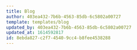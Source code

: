 ```yaml
---
title: Blog
author: 403ea432-7b6b-4563-85db-6c5802a00727
template: templates/blog
updated_by: 403ea432-7b6b-4563-85db-6c5802a00727
updated_at: 1614592817
id: 8ebda827-c2f7-4540-9cc4-b8fee4538288
---
```

